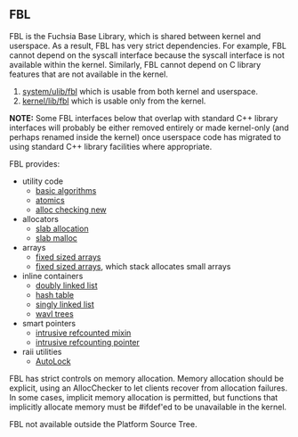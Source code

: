 ## FBL

FBL is the Fuchsia Base Library, which is shared between kernel and userspace.
As a result, FBL has very strict dependencies.  For example, FBL cannot depend
on the syscall interface because the syscall interface is not available within
the kernel.  Similarly, FBL cannot depend on C library features that are not
available in the kernel.

1. [system/ulib/fbl](.) which is usable from both
   kernel and userspace.
2. [kernel/lib/fbl](../../../kernel/lib/fbl) which is usable only from
    the kernel.

**NOTE:** Some FBL interfaces below that overlap with standard C++ library
interfaces will probably be either removed entirely or made kernel-only (and
perhaps renamed inside the kernel) once userspace code has migrated to using
standard C++ library facilities where appropriate.

FBL provides:

- utility code
  - [basic algorithms](include/fbl/algorithm.h)
  - [atomics](include/fbl/atomic.h)
  - [alloc checking new](include/fbl/alloc_checker.h)
- allocators
  - [slab allocation](include/fbl/slab_allocator.h)
  - [slab malloc](include/fbl/slab_malloc.h)
- arrays
  - [fixed sized arrays](include/fbl/array.h)
  - [fixed sized arrays](../kernel/lib/fbl/include/fbl/inline_array.h),
    which stack allocates small arrays
- inline containers
  - [doubly linked list](include/fbl/intrusive_double_list.h)
  - [hash table](include/fbl/intrusive_hash_table.h)
  - [singly linked list](include/fbl/intrusive_single_list.h)
  - [wavl trees](include/fbl/intrusive_wavl_tree.h)
- smart pointers
  - [intrusive refcounted mixin](include/fbl/ref_counted.h)
  - [intrusive refcounting pointer](include/fbl/ref_ptr.h)
- raii utilities
  - [AutoLock](include/fbl/auto_lock.h)

FBL has strict controls on memory allocation.  Memory allocation should be
explicit, using an AllocChecker to let clients recover from allocation
failures.  In some cases, implicit memory allocation is permitted, but
functions that implicitly allocate memory must be #ifdef'ed to be unavailable
in the kernel.

FBL not available outside the Platform Source Tree.
